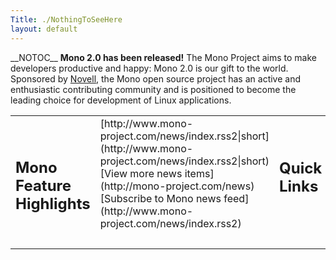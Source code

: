 ```yaml
---
Title: ./NothingToSeeHere
layout: default
---
```


\_\_NOTOC\_\_ **Mono 2.0 has been released!** The Mono Project aims to
make developers productive and happy: Mono 2.0 is our gift to the world.
Sponsored by [Novell](http://www.novell.com), the Mono open source
project has an active and enthusiastic contributing community and is
positioned to become the leading choice for development of Linux
applications.

<table id="home">
<tr>
<td rowspan="2" class="first">
<h2>
Mono Feature Highlights

</h2>
</td>
<td class="second">
<rss>[http://www.mono-project.com/news/index.rss2|short](http://www.mono-project.com/news/index.rss2|short)</rss>

<div class="home-icon-link news-link">
[View more news items](http://mono-project.com/news)

</div>
<div class="home-icon-link rss-link">
[Subscribe to Mono news
feed](http://www.mono-project.com/news/index.rss2)

</div>
</td>
<td class="third">
<h2>
Quick Links

</h2>
</td>
</tr>
<tr>
<td colspan="2" class="blurb">
 

</td>
</tr>
</table>
